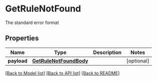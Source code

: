 # GetRuleNotFound

The standard error format
## Properties
Name | Type | Description | Notes
------------ | ------------- | ------------- | -------------
**payload** | [**GetRuleNotFoundBody**](GetRuleNotFoundBody.md) |  | [optional] 

[[Back to Model list]](../README.md#documentation-for-models) [[Back to API list]](../README.md#documentation-for-api-endpoints) [[Back to README]](../README.md)


